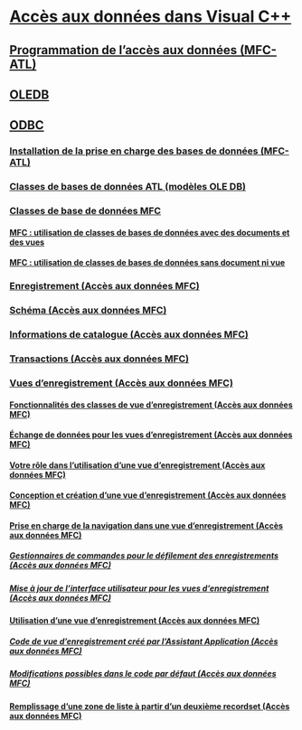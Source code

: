 # [Accès aux données dans Visual C++](data-access-in-cpp.md)
## [Programmation de l’accès aux données (MFC-ATL)](data-access-programming-mfc-atl.md)
## [OLEDB](oledb/toc.md)
## [ODBC](odbc/toc.md)
### [Installation de la prise en charge des bases de données (MFC-ATL)](installing-database-support-mfc-atl.md)
### [Classes de bases de données ATL (modèles OLE DB)](atl-database-classes-ole-db-templates.md)
### [Classes de base de données MFC](mfc-database-classes-odbc-and-dao.md)
#### [MFC : utilisation de classes de bases de données avec des documents et des vues](mfc-using-database-classes-with-documents-and-views.md)
#### [MFC : utilisation de classes de bases de données sans document ni vue](mfc-using-database-classes-without-documents-and-views.md)
### [Enregistrement (Accès aux données MFC)](record-mfc-data-access.md)
### [Schéma (Accès aux données MFC)](schema-mfc-data-access.md)
### [Informations de catalogue (Accès aux données MFC)](catalog-information-mfc-data-access.md)
### [Transactions (Accès aux données MFC)](transactions-mfc-data-access.md)
### [Vues d’enregistrement (Accès aux données MFC)](record-views-mfc-data-access.md)
#### [Fonctionnalités des classes de vue d’enregistrement (Accès aux données MFC)](features-of-record-view-classes-mfc-data-access.md)
#### [Échange de données pour les vues d’enregistrement (Accès aux données MFC)](data-exchange-for-record-views-mfc-data-access.md)
#### [Votre rôle dans l’utilisation d’une vue d’enregistrement (Accès aux données MFC)](your-role-in-working-with-a-record-view-mfc-data-access.md)
#### [Conception et création d’une vue d’enregistrement (Accès aux données MFC)](designing-and-creating-a-record-view-mfc-data-access.md)
#### [Prise en charge de la navigation dans une vue d’enregistrement (Accès aux données MFC)](supporting-navigation-in-a-record-view-mfc-data-access.md)
##### [Gestionnaires de commandes pour le défilement des enregistrements (Accès aux données MFC)](command-handlers-for-record-scrolling-mfc-data-access.md)
##### [Mise à jour de l’interface utilisateur pour les vues d’enregistrement (Accès aux données MFC)](user-interface-updating-for-record-views-mfc-data-access.md)
#### [Utilisation d’une vue d’enregistrement (Accès aux données MFC)](using-a-record-view-mfc-data-access.md)
##### [Code de vue d’enregistrement créé par l’Assistant Application (Accès aux données MFC)](record-view-code-created-by-application-wizard-mfc-data-access.md)
##### [Modifications possibles dans le code par défaut (Accès aux données MFC)](changes-you-might-make-to-the-default-code-mfc-data-access.md)
#### [Remplissage d’une zone de liste à partir d’un deuxième recordset (Accès aux données MFC)](filling-a-list-box-from-a-second-recordset-mfc-data-access.md)

